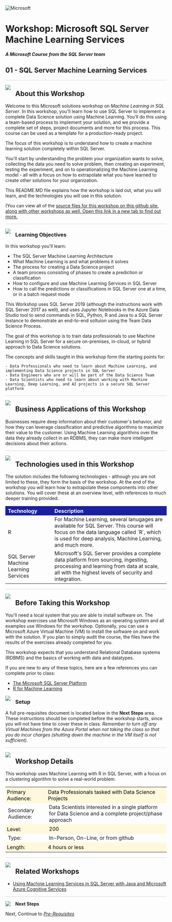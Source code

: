 <img src="https://github.com/Microsoft/sqlworkshops/blob/master/graphics/solutions-microsoft-logo-small.png?raw=true" alt="Microsoft">
<br>

# Workshop: Microsoft SQL Server Machine Learning Services

#### <i>A Microsoft Course from the SQL Server team</i>

## 01 - SQL Server Machine Learning Services

<p style="border-bottom: 1px solid lightgrey;"></p>

<img style="float: left; margin: 0px 15px 15px 0px;" src="https://github.com/Microsoft/sqlworkshops/blob/master/graphics/textbubble.png?raw=true"> <h2>About this Workshop</h2>

Welcome to this Microsoft solutions workshop on *Machine Learning in SQL Server*. In this workshop, you'll learn how to use SQL Server to implement a complete Data Science solution using Machine Learning. You'll do this using a team-based process to implement your solution, and we provide a complete set of steps, project documents and more for this process. This course can be used as a template for a production-ready project.

The focus of this workshop is to understand how to create a machine learning solution completely within SQL Server.

You'll start by understanding the problem your organization wants to solve, collecting the data you need to solve problem, then creating an experiment, testing the experiment, and on to operationalizing the Machine Learning model - all with a focus on how to extrapolate what you have learned to create other solutions for your organization.

This README.MD file explains how the workshop is laid out, what you will learn, and the technologies you will use in this solution.

(You can view all of the [source files for this workshop on this github site, along with other workshops as well. Open this link in a new tab to find out more.](https://aka.ms/sqlworkshops)

<p style="border-bottom: 1px solid lightgrey;"></p>

<img style="float: left; margin: 0px 15px 15px 0px;" src="https://github.com/Microsoft/sqlworkshops/blob/master/graphics/checkmark.png?raw=true"> <h3>Learning Objectives</h3>

In this workshop you'll learn:
<br>

- The SQL Server Machine Learning Architecture
- What Machine Learning is and what problems it solves
- The process for creating a Data Science project
- A team process consisting of phases to create a prediction or classification
- How to configure and use Machine Learning Services in SQL Server
- How to call the predictions or classifications in SQL Server one at a time, or in a batch request mode

This Workshop uses SQL Server 2019 (although the instructions work with SQL Server 2017 as well), and uses Jupyter Notebooks in the Azure Data Studio tool to send commands in SQL, Python, R and Java to a SQL Server Instance to demonstrate an end-to-end soltuion using the Team Data Science Process.  

The goal of this workshop is to train data professionals to use Machine Learning in SQL Server for a secure on-premises, in-cloud, or hybrid approach to Data Science solutions.

The concepts and skills taught in this workshop form the starting points for:

    - Data Professionals who need to learn about Machine Learning, and implementing Data Science projects in SQL Server
    - Data Engineers who are or will be part of the Data Science Team
    - Data Scientists who need to learn about working with Machine Learning, Deep Learning, and AI projects in a secure SQL Server platform

<p style="border-bottom: 1px solid lightgrey;"></p>
<img style="float: left; margin: 0px 15px 15px 0px;" src="https://github.com/Microsoft/sqlworkshops/blob/master/graphics/building1.png?raw=true"> <h2>Business Applications of this Workshop</h2>

Businesses require deep information about their customer's behavior, and how they can leverage classification and predictive algorithms to maximize their value to the customer.  Using Machine Learning algorithms over the data they already collect in an RDBMS, they can make more intelligent decisions about their actions.

<p style="border-bottom: 1px solid lightgrey;"></p>

<img style="float: left; margin: 0px 15px 15px 0px;" src="https://github.com/Microsoft/sqlworkshops/blob/master/graphics/listcheck.png?raw=true"> <h2>Technologies used in this Workshop</h2>

The solution includes the following technologies - although you are not limited to these, they form the basis of the workshop. At the end of the workshop you will learn how to extrapolate these components into other solutions. You will cover these at an overview level, with references to much deeper training provided.

 <table style="tr:nth-child(even) {background-color: #f2f2f2;}; text-align: left; display: table; border-collapse: collapse; border-spacing: 2px; border-color: gray;">

  <tr><th style="background-color: #1b20a1; color: white;">Technology</th> <th style="background-color: #1b20a1; color: white;">Description</th></tr>

  <tr><td>R</td><td>For Machine Learning, several lanugages are available for SQL Server. This course will focus on the data language called `R`, which is used for deep analysis, Machine Learning, and much more.</td></tr>
  <tr><td>SQL Server Machine Learning Services</td><td>Microsoft's SQL Server provides a complete data platform from sourcing, ingesting, processing and learning from data at scale, all with the highest levels of security and integration.</td></tr>

</table>

<p style="border-bottom: 1px solid lightgrey;"></p>

<img style="float: left; margin: 0px 15px 15px 0px;" src="https://github.com/Microsoft/sqlworkshops/blob/master/graphics/owl.png?raw=true"> <h2>Before Taking this Workshop</h2>

You'll need a local system that you are able to install software on. The workshop exercises use Microsoft Windows as an operating system and all examples use Windows for the workshop. Optionally, you can use a Microsoft Azure Virtual Machine (VM) to install the software on and work with the solution. If you plan to simply audit the course, the files have the results of the exercises already completed for you.

This workshop expects that you understand Relational Database systems (RDBMS) and the basics of working with data and datatypes.

If you are new to any of these topics, here are a few references you can complete prior to class:

-  [The Microsoft SQL Server Platform](https://www.microsoft.com/en-us/learning/sql-training.aspx)
-  [R for Machine Learning](https://www.edx.org/course/introduction-to-r-for-data-science-2)

<img style="float: left; margin: 0px 15px 15px 0px;" src="https://github.com/Microsoft/sqlworkshops/blob/master/graphics/bulletlist.png?raw=true"> <h3>Setup</h3>

A full pre-requisites document is located below in the <b>Next Steps</b> area. These instructions should be completed before the workshop starts, since you will not have time to cover these in class. <i>Remember to turn off any Virtual Machines from the Azure Portal when not taking the class so that you do incur charges (shutting down the machine in the VM itself is not sufficient)</i>.

<p style="border-bottom: 1px solid lightgrey;"></p>

<img style="float: left; margin: 0px 15px 15px 0px;" src="https://github.com/Microsoft/sqlworkshops/blob/master/graphics/education1.png?raw=true"> <h2>Workshop Details</h2>

This workshop uses Machine Learning with R in SQL Server, with a focus on a clustering algorithm to solve a real-world problem.

<table style="tr:nth-child(even) {background-color: #f2f2f2;}; text-align: left; display: table; border-collapse: collapse; border-spacing: 5px; border-color: gray;">

  <tr><td style="background-color: Cornsilk; color: black; padding: 5px 5px;">Primary Audience:</td><td style="background-color: Cornsilk; color: black; padding: 5px 5px;"> Data Professionals tasked with Data Science Projects</td></tr>
  <tr><td>Secondary Audience:</td><td> Data Scientists interested in a single platform for Data Science and a complete project/phase approach</td></tr>
  <tr><td style="background-color: Cornsilk; color: black; padding: 5px 5px;">Level: </td><td style="background-color: Cornsilk; color: black; padding: 5px 5px0;"> 200 </td></tr>
  <tr><td>Type:</td><td>In-Person, On-Line, or from github</td></tr>
  <tr><td style="background-color: Cornsilk; color: black; padding: 5px 5px;">Length: </td><td style="background-color: Cornsilk; color: black; padding: 5px 5px;"> 4 hours or less</td></tr>

</table>

<p style="border-bottom: 1px solid lightgrey;"></p>

<img style="float: left; margin: 0px 15px 15px 0px;" src="https://github.com/Microsoft/sqlworkshops/blob/master/graphics/pinmap.png?raw=true"> <h2>Related Workshops</h2>

 - [Using Machine Learning Services in SQL Server with Java and Microsoft Azure Cognitive Services](https://github.com/amthomas46/SQL/tree/master/sql-cs-icc)

<p style="border-bottom: 1px solid lightgrey;"></p>

<p><img style="float: left; margin: 0px 15px 15px 0px;" src="https://github.com/Microsoft/sqlworkshops/blob/master/graphics/geopin.png?raw=true"><b>Next Steps</b></p>

Next, Continue to <a href="https://github.com/microsoft/sqlworkshops/blob/master/SQLServerMLServices/00-Prerequisites.md" target="_blank"><i> Pre-Requisites</i></a>